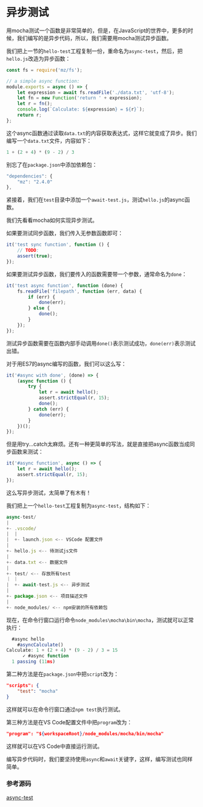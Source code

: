 # 异步测试

用mocha测试一个函数是非常简单的，但是，在JavaScript的世界中，更多的时候，我们编写的是异步代码，所以，我们需要用mocha测试异步函数。

我们把上一节的`hello-test`工程复制一份，重命名为`async-test`，然后，把`hello.js`改造为异步函数：

```js
const fs = require('mz/fs');

// a simple async function:
module.exports = async () => {
    let expression = await fs.readFile('./data.txt', 'utf-8');
    let fn = new Function('return ' + expression);
    let r = fn();
    console.log(`Calculate: ${expression} = ${r}`);
    return r;
};
```


这个async函数通过读取`data.txt`的内容获取表达式，这样它就变成了异步。我们编写一个`data.txt`文件，内容如下：

```js
1 + (2 + 4) * (9 - 2) / 3
```

别忘了在`package.json`中添加依赖包：

```js
"dependencies": {
    "mz": "2.4.0"
},
```

紧接着，我们在`test`目录中添加一个`await-test.js`，测试`hello.js`的async函数。

我们先看看mocha如何实现异步测试。

如果要测试同步函数，我们传入无参数函数即可：

```js
it('test sync function', function () {
    // TODO:
    assert(true);
});
```

如果要测试异步函数，我们要传入的函数需要带一个参数，通常命名为`done`：

```js
it('test async function', function (done) {
    fs.readFile('filepath', function (err, data) {
        if (err) {
            done(err);
        } else {
            done();
        }
    });
});
```

测试异步函数需要在函数内部手动调用`done()`表示测试成功，`done(err)`表示测试出错。

对于用ES7的async编写的函数，我们可以这么写：

```js
it('#async with done', (done) => {
    (async function () {
        try {
            let r = await hello();
            assert.strictEqual(r, 15);
            done();
        } catch (err) {
            done(err);
        }
    })();
});
```

但是用try...catch太麻烦。还有一种更简单的写法，就是直接把async函数当成同步函数来测试：

```js
it('#async function', async () => {
    let r = await hello();
    assert.strictEqual(r, 15);
});
```

这么写异步测试，太简单了有木有！

我们把上一个`hello-test`工程复制为`async-test`，结构如下：

```js
async-test/
|
+- .vscode/
|  |
|  +- launch.json <-- VSCode 配置文件
|
+- hello.js <-- 待测试js文件
|
+- data.txt <-- 数据文件
|
+- test/ <-- 存放所有test
｜ ｜
|  +- await-test.js <-- 异步测试
|
+- package.json <-- 项目描述文件
|
+- node_modules/ <-- npm安装的所有依赖包
```

现在，在命令行窗口运行命令`node_modules\mocha\bin\mocha`，测试就可以正常执行：

```js
  #async hello
    #asyncCalculate()
Calculate: 1 + (2 + 4) * (9 - 2) / 3 = 15
      ✓ #async function
  1 passing (11ms)
```

第二种方法是在`package.json`中把`script`改为：

```json
"scripts": {
    "test": "mocha"
}
```

这样就可以在命令行窗口通过`npm test`执行测试。

第三种方法是在VS Code配置文件中把`program`改为：

```json
"program": "${workspaceRoot}/node_modules/mocha/bin/mocha"
```

这样就可以在VS Code中直接运行测试。

编写异步代码时，我们要坚持使用`async`和`await`关键字，这样，编写测试也同样简单。

### 参考源码

[async-test](https://github.com/michaelliao/learn-javascript/tree/master/samples/node/web/test/async-test)